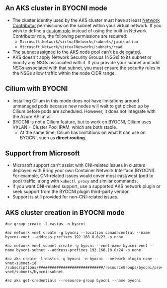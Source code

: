 ## An AKS cluster in BYOCNI mode

- The cluster identity used by the AKS cluster must have at least [Network Contributor](https://learn.microsoft.com/en-us/azure/role-based-access-control/built-in-roles#network-contributor) permissions on the subnet within your virtual network. If you wish to define a [custom role](https://learn.microsoft.com/en-us/azure/role-based-access-control/custom-roles) instead of using the built-in Network Contributor role, the following permissions are required:
    - `Microsoft.Network/virtualNetworks/subnets/join/action`
    - `Microsoft.Network/virtualNetworks/subnets/read`
- The subnet assigned to the AKS node pool can't be [delegated](https://learn.microsoft.com/en-us/azure/virtual-network/subnet-delegation-overview).
- AKS doesn't apply Network Security Groups (NSGs) to its subnet or modify any NSGs associated with it. If you provide your subnet and add NSGs associated with that subnet, you must ensure the security rules in the NSGs allow traffic within the node CIDR range.

## Cilium with BYOCNI

- Installing Cilium in this mode does not have limitations around unmanaged pods because new nodes will wait to get picked up by Cilium before pods are scheduled. However, it does not integrate with the Azure API at all.
- BYOCNI is not a Cilium feature, but to work on BYOCNI, Cilium uses VXLAN + Cluster Pool IPAM, which are both stable.
    - At the same time, Cilium has limitations on what It can use on BYOCNI, such as **direct routing**.

## Support from Microsoft

- Microsoft support can't assist with CNI-related issues in clusters deployed with Bring your own Container Network Interface (BYOCNI). For example, CNI-related issues would cover most east/west (pod to pod) traffic, along with `kubectl proxy` and similar commands.
- If you want CNI-related support, use a supported AKS network plugin or seek support from the BYOCNI plugin third-party vendor.
- Support is still provided for non-CNI-related issues.

## AKS cluster creation in BYOCNI mode

```
#az group create -l eastus -n byocni

#az network vnet create -g byocni --location canadacentral --name byocni-vnet --address-prefixes 192.168.8.0/22 -o none

#az network vnet subnet create -g byocni --vnet-name byocni-vnet --name byocni-subnet --address-prefixes 192.168.10.0/24 -o none 

#az aks create -l eastus -g byocni -n byocni --network-plugin none --vnet-subnet-id /subscriptions/#############################/resourceGroups/byocni/providers/Microsoft.Network/virtualNetworks/byocni-vnet/subnets/byocni-subnet

#az aks get-credentials --resource-group byocni --name byocni
```
